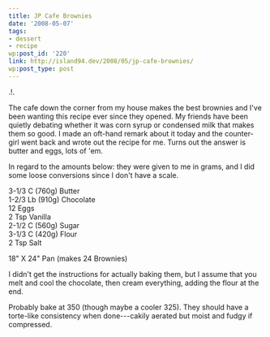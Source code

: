 ```yaml
---
title: JP Cafe Brownies
date: '2008-05-07'
tags:
- dessert
- recipe
wp:post_id: '220'
link: http://island94.dev/2008/05/jp-cafe-brownies/
wp:post_type: post
---
```


.!.

The cafe down the corner from my house makes the best brownies and I've been wanting this recipe ever since they opened. My friends have been quietly debating whether it was corn syrup or condensed milk that makes them so good. I made an oft-hand remark about it today and the counter-girl went back and wrote out the recipe for me. Turns out the answer is butter and eggs, lots of 'em.

In regard to the amounts below: they were given to me in grams, and I did some loose conversions since I don't have a scale.

3-1/3 C (760g) Butter  
1-2/3 Lb (910g) Chocolate  
12 Eggs  
2 Tsp Vanilla  
2-1/2 C (560g) Sugar  
3-1/3 C (420g) Flour  
2 Tsp Salt

18" X 24" Pan (makes 24 Brownies)

I didn't get the instructions for actually baking them, but I assume that you melt and cool the chocolate, then cream everything, adding the flour at the end.

Probably bake at 350 (though maybe a cooler 325). They should have a torte-like consistency when done---cakily aerated but moist and fudgy if compressed.